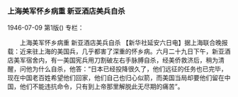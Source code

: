 ### 上海美军怀乡病重  新亚酒店美兵自杀

1946-07-09
第1版()
专栏：

　　上海美军怀乡病重
    新亚酒店美兵自杀
    【新华社延安六日电】据上海联合晚报载：近来驻上海的美国兵，几乎都害了深重的怀乡病。六月二十九日下午，新亚酒店美军宿舍内，有一美国宪兵用刀割破左右手脉膊自杀，经美侨救济后，稍为清醒，问他为什么自杀，他答：“日本已经投降很久了，他们远征的任务也已完毕，现在中国老百姓希望他们回家，他们自己也归心似箭，而美国当局却要他们留在中国，他们不能违抗命令，只有到上帝那里解脱此无尽期的痛苦”。
